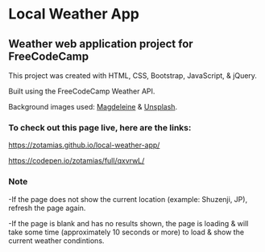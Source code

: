# Local Weather App
## Weather web application project for FreeCodeCamp

This project was created with HTML, CSS, Bootstrap, JavaScript, & jQuery.

Built using the FreeCodeCamp Weather API.

Background images used: [Magdeleine](https://magdeleine.co/) & [Unsplash](https://unsplash.com/).

### To check out this page live, here are the links:

https://zotamias.github.io/local-weather-app/

https://codepen.io/zotamias/full/qxvrwL/

### Note
-If the page does not show the current location (example: Shuzenji, JP), refresh the page again.

-If the page is blank and has no results shown, the page is loading & will take some time (approximately 10 seconds or more) to load & show the current weather condintions.
